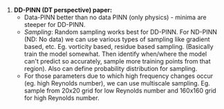 1. **DD-PINN (DT perspective) paper:** 
    <br>
    - Data-PINN better than no data PINN (only physics) - minima are steeper for DD-PINN.
    - *Sampling*: Random sampling works best for DD-PINN. For ND-PINN (ND: No data) we can use various types of sampling like gradient based, etc. Eg. vorticity based, residue based sampling. (Basically train the model somewhat. Then identify when/where the model can't predict so accurately, sample more training points from that region). Also can define probability distribution for sampling.
    - For those parameters due to which high frequency changes occur (eg. high Reynolds number), we can use multiscale sampling. Eg. sample from 20x20 grid for low Reynolds number and 160x160 grid for high Reynolds number.



